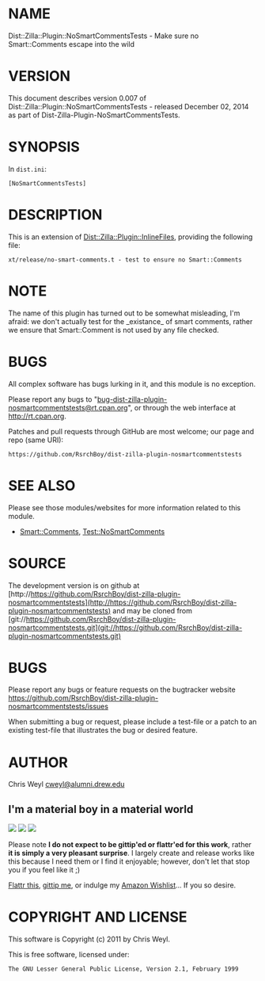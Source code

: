 # NAME

Dist::Zilla::Plugin::NoSmartCommentsTests - Make sure no Smart::Comments escape into the wild

# VERSION

This document describes version 0.007 of Dist::Zilla::Plugin::NoSmartCommentsTests - released December 02, 2014 as part of Dist-Zilla-Plugin-NoSmartCommentsTests.

# SYNOPSIS

In `dist.ini`:

    [NoSmartCommentsTests]

# DESCRIPTION

This is an extension of [Dist::Zilla::Plugin::InlineFiles](https://metacpan.org/pod/Dist::Zilla::Plugin::InlineFiles), providing the
following file:

    xt/release/no-smart-comments.t - test to ensure no Smart::Comments

# NOTE

The name of this plugin has turned out to be somewhat misleading, I'm afraid:
we don't actually test for the \_existance\_ of smart comments, rather we
ensure that Smart::Comment is not used by any file checked.

# BUGS

All complex software has bugs lurking in it, and this module is no exception.

Please report any bugs to
"bug-dist-zilla-plugin-nosmartcommentstests@rt.cpan.org", or through the web
interface at <http://rt.cpan.org>.

Patches and pull requests through GitHub are most welcome; our page and repo
(same URI):

    https://github.com/RsrchBoy/dist-zilla-plugin-nosmartcommentstests

# SEE ALSO

Please see those modules/websites for more information related to this module.

- [Smart::Comments](https://metacpan.org/pod/Smart::Comments), [Test::NoSmartComments](https://metacpan.org/pod/Test::NoSmartComments)

# SOURCE

The development version is on github at [http://https://github.com/RsrchBoy/dist-zilla-plugin-nosmartcommentstests](http://https://github.com/RsrchBoy/dist-zilla-plugin-nosmartcommentstests)
and may be cloned from [git://https://github.com/RsrchBoy/dist-zilla-plugin-nosmartcommentstests.git](git://https://github.com/RsrchBoy/dist-zilla-plugin-nosmartcommentstests.git)

# BUGS

Please report any bugs or feature requests on the bugtracker website
https://github.com/RsrchBoy/dist-zilla-plugin-nosmartcommentstests/issues

When submitting a bug or request, please include a test-file or a
patch to an existing test-file that illustrates the bug or desired
feature.

# AUTHOR

Chris Weyl <cweyl@alumni.drew.edu>

## I'm a material boy in a material world

<div>
    <a href="https://www.gittip.com/RsrchBoy/"><img src="https://raw.githubusercontent.com/gittip/www.gittip.com/master/www/assets/%25version/logo.png" /></a>
    <a href="http://bit.ly/rsrchboys-wishlist"><img src="http://wps.io/wp-content/uploads/2014/05/amazon_wishlist.resized.png" /></a>
    <a href="https://flattr.com/submit/auto?user_id=RsrchBoy&url=https%3A%2F%2Fgithub.com%2FRsrchBoy%2Fdist-zilla-plugin-nosmartcommentstests&title=RsrchBoy's%20CPAN%20Dist-Zilla-Plugin-NoSmartCommentsTests&tags=%22RsrchBoy's%20Dist-Zilla-Plugin-NoSmartCommentsTests%20in%20the%20CPAN%22"><img src="http://api.flattr.com/button/flattr-badge-large.png" /></a>
</div>

Please note **I do not expect to be gittip'ed or flattr'ed for this work**,
rather **it is simply a very pleasant surprise**. I largely create and release
works like this because I need them or I find it enjoyable; however, don't let
that stop you if you feel like it ;)

[Flattr this](https://flattr.com/submit/auto?user_id=RsrchBoy&url=https%3A%2F%2Fgithub.com%2FRsrchBoy%2Fdist-zilla-plugin-nosmartcommentstests&title=RsrchBoy&#x27;s%20CPAN%20Dist-Zilla-Plugin-NoSmartCommentsTests&tags=%22RsrchBoy&#x27;s%20Dist-Zilla-Plugin-NoSmartCommentsTests%20in%20the%20CPAN%22),
[gittip me](https://www.gittip.com/RsrchBoy/), or indulge my
[Amazon Wishlist](http://bit.ly/rsrchboys-wishlist)...  If you so desire.

# COPYRIGHT AND LICENSE

This software is Copyright (c) 2011 by Chris Weyl.

This is free software, licensed under:

    The GNU Lesser General Public License, Version 2.1, February 1999
